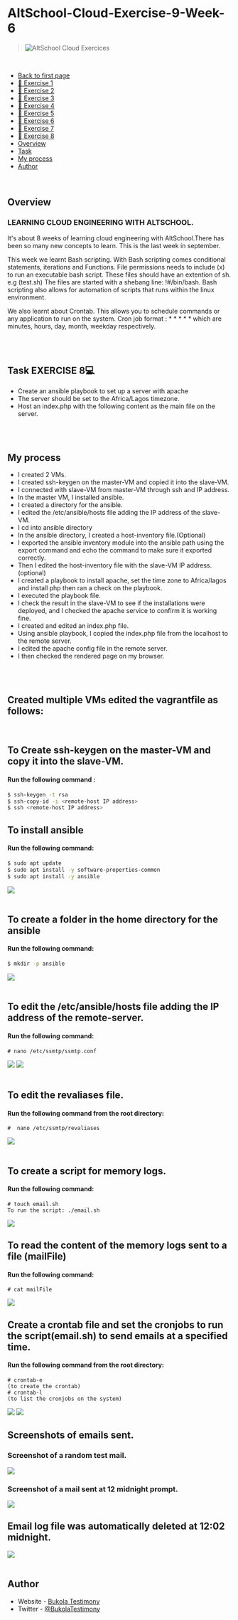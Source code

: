   # AltSchool-Cloud-Exercise-9-Week-6


> ![AltSchool Cloud Exercices](../cloud3.JPG) 

<br>

- [Back to first page](../README.md)
- [📔 Exercise 1](../README.md)
- [📔 Exercise 2](../Exercise-2/exercise2.md)
- [📔 Exercise 3](../Exercise-3/exercise3.md)
- [📔 Exercise 4](../Exercise-4/exercise4.md)
- [📔 Exercise 5](../Exercise-5/exercise5.md)
- [📔 Exercise 6](../Exercise-6/exercise6.md)
- [📔 Exercise 7](../Exercise-7/exercise7.md)
- [📔 Exercise 8](../Exercise-8/exercise8.md)
- [Overview](#overview) 
- [Task](#Task-EXERCISE-8) 
- [My process](#my-process)
- [Author](#author)


<br>

## Overview
### LEARNING CLOUD ENGINEERING WITH ALTSCHOOL.
<p>
It's about 8 weeks of learning cloud engineering with AltSchool.There has been so many new concepts to learn. This is the last week in september.
</p> 
<p>This week we learnt Bash scripting. With Bash scripting comes conditional statements, iterations and Functions. File permissions needs to include (x) to run an executable bash script. These files should have an extention of sh. e.g (test.sh) The files are started with a shebang line: !#/bin/bash. Bash scripting also allows for automation of scripts that runs within the linux environment.
</p>

<p>We also learnt about Crontab. This allows you to schedule commands or any application to run on the system. Cron job format : * * * * * which are minutes, hours, day, month, weekday respectively.
</p>
<br>
<br>


## Task EXERCISE 8💻
-  Create an ansible playbook to set up a server with apache
- The server should be set to the Africa/Lagos timezone.
- Host an index.php with the following content as the main file on the server.

<br>
<br>


## My process
- I created 2 VMs.
- I created ssh-keygen on the master-VM and copied it into the slave-VM. 
- I connected with slave-VM from master-VM through ssh and IP address. 
- In the master VM, I installed ansible.
- I created a directory for the ansible.
- I edited the /etc/ansible/hosts file adding the IP address of the slave-VM.
- I cd into ansible directory
- In the ansible directory, I created a host-inventory file.(Optional)
- I exported the ansible inventory module into the ansible path using the export command and echo the command to make sure it exported correctly.
- Then I edited the host-inventory file with the slave-VM IP address.(optional)
- I created a playbook to install apache, set the time zone to Africa/lagos and install php then ran a check on the playbook.
- I executed the playbook file. 
- I check the result in the slave-VM to see if the installations were deployed, and I checked the apache service to confirm it is working fine. 
- I created and edited an index.php file.
- Using ansible playbook, I copied the index.php file from the localhost to the remote server.
- I edited the apache config file in the remote server.
- I then checked the rendered page on my browser.
<br>
<br>

## Created multiple VMs edited the vagrantfile as follows:
<br>

## To Create ssh-keygen on the master-VM and copy it into the slave-VM. 
#### Run the following command :

```bash
$ ssh-keygen -t rsa
$ ssh-copy-id -i <remote-host IP address>
$ ssh <remote-host IP address>

```

## To install ansible
#### Run the following command:

```bash
$ sudo apt update
$ sudo apt install -y software-properties-common   
$ sudo apt install -y ansible

```
<img src="./images/Google-acct1.JPG">

<br>
<br>

## To create a folder in the home directory for the ansible
#### Run the following command:

```bash
$ mkdir -p ansible

```
<img src="./images/Google-acct1.JPG">

<br>
<br>


## To edit the /etc/ansible/hosts file adding the IP address of the remote-server.

#### Run the following command:

```console
# nano /etc/ssmtp/ssmtp.conf
```


<img src="./images/smtp-config1.png">
<img src="./images/smtp-config2.png">
<br>
<br>  





## To edit the revaliases file.

#### Run the following command from the root directory:

```console
#  nano /etc/ssmtp/revaliases

```
<img src="./images/revaliases-config.png">
<br>
<br> 


## To create a script for memory logs.
#### Run the following command:

```console
# touch email.sh
To run the script: ./email.sh
```
<img src="./images/EmailscrptConfig.JPG">
<br> 


## To read the content of the memory logs sent to a file (mailFile)

#### Run the following command:

```console
# cat mailFile

```
<img src="./images/cat-mailfile.png">
<br> 



## Create a crontab file and set the cronjobs to run the script(email.sh) to send emails at a specified time.

#### Run the following command from the root directory:

```console
# crontab-e 
(to create the crontab)
# crontab-l 
(to list the cronjobs on the system)
```
<img src="./images/cronjob1.JPG">
<img src="./images/cronjob2.JPG">
<br>


## Screenshots of emails sent.

### Screenshot of a random test mail.
<img src="./images/Email2.png">

### Screenshot of a mail sent at 12 midnight prompt.
<img src="./images/Gmail - VAGRANT MEMORY LOG.JPG">
<br>  


## Email log file was automatically deleted at 12:02 midnight.
<img src="./images/mailFile-deleted.JPG">
<br>
<br>

## Author

- Website - [Bukola Testimony](https://bukola-testimony.github.io/My-Portfolio-website/)
- Twitter - [@BukolaTestimony](https://twitter.com/BukolaTestimony)


